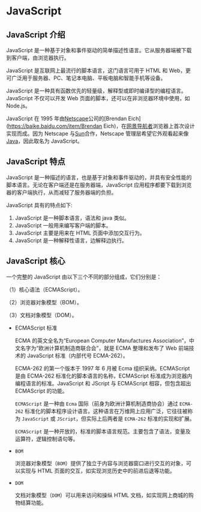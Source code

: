 # JavaScript
## JavaScript 介绍

JavaScript 是一种基于对象和事件驱动的简单描述性语言。它从服务器端被下载到客户端，由浏览器执行。

JavaScript 是互联网上最流行的脚本语言，这门语言可用于 HTML 和 Web，更可广泛用于服务器、PC、笔记本电脑、平板电脑和智能手机等设备。

JavaScript 是一种具有函数优先的轻量级，解释型或即时编译型的编程语言。JavaScript 不仅可以开发 Web 页面的脚本，还可以在非浏览器环境中使用，如 Node.js。

JavaScript 在 1995 年由[Netscape](https://baike.baidu.com/item/Netscape)公司的[Brendan Eich](https://baike.baidu.com/item/Brendan Eich)，在[网景导航者](https://baike.baidu.com/item/网景导航者/10404300)浏览器上首次设计实现而成。因为 Netscape 与[Sun](https://baike.baidu.com/item/Sun/69463)合作，Netscape 管理层希望它外观看起来像[Java](https://baike.baidu.com/item/Java/85979)，因此取名为 JavaScript。

## JavaScript 特点

JavaScript 是一种描述的语言，也是基于对象和事件驱动的，并具有安全性能的脚本语言。无论在客户端还是在服务器端，JavaScript 应用程序都要下载到浏览器的客户端执行，从而减轻了服务器端的负担。

JavaScript 具有的特点如下:

1. JavaScript 是一种脚本语言，语法和 java 类似。
2. JavaScript 一般用来编写客户端的脚本。
3. JavaScript 主要是用来在 HTML 页面中添加交互行为。
4. JavaScript 是一种解释性语言，边解释边执行。

## JavaScript 核心

一个完整的 JavaScript 由以下三个不同的部分组成，它们分别是：

（1）核心语法（ECMAScript）。

（2）浏览器对象模型（BOM）。

（3）文档对象模型（DOM）。

- ECMAScript 标准

  ECMA 的英文全名为“European Computer Manufactures Association”，中文名字为“欧洲计算机制造商联合会”，就是 ECMA 整理和发布了 Web 前端技术的 JavaScript 标准（内部代号 ECMA-262）。

  ECMA-262 的第一个版本于 1997 年 6 月被 Ecma 组织采纳。ECMAScript 是由 ECMA-262 标准化的脚本语言的名称，ECMAScript 标准成为浏览器内编程语言的标准。JavaScript 和 JScript 与 ECMAScript 相容，但包含超出 ECMAScript 的功能。

  `ECMAScript` 是一种由 `Ecma` 国际（前身为欧洲计算机制造商协会）通过 `ECMA-262` 标准化的脚本程序设计语言。这种语言在万维网上应用广泛，它往往被称为 `JavaScript` 或 `JScript`，但实际上后两者是 `ECMA-262` 标准的实现和扩展。

  `ECMAScript` 是一种开放的，标准的脚本语言规范。主要包含了语法，变量及运算符，逻辑控制语句等。

- `BOM`

  浏览器对象模型（`BOM`）提供了独立于内容与浏览器窗口进行交互的对象，可以实现与 HTML 页面的交互，如实现浏览历史中的前进后退等功能。

- `DOM`

  文档对象模型（`DOM`）可以用来访问和操纵 HTML 文档，如实现网上商城的购物结算功能。
